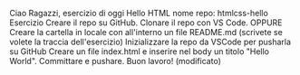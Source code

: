 Ciao Ragazzi,
esercizio di oggi Hello HTML
nome repo: htmlcss-hello
Esercizio
Creare il repo su GitHub.
Clonare il repo con VS Code.
OPPURE
Creare la cartella in locale con all'interno un file README.md (scrivete se volete la traccia dell'esercizio)
Inizializzare la repo da VSCode per pusharla su GitHub
Creare un file index.html e inserire nel body un titolo "Hello World".
Committare e pushare.
Buon lavoro! (modificato) 
